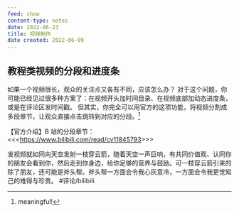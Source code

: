 ```yaml
---
feed: show
content-type: notes
date: 2022-06-23
title: 视频制作
date created: 2022-06-09
---
```


## 教程类视频的分段和进度条

如果一个视频很长，观众的关注点又各有不同，应该怎么办？ 对于这个问题，你可能已经见过很多种方案了：在视频开头加时间目录、在视频底部加动态进度条，或是在评论区发时间戳。 但其实，你完全可以用官方的这项功能，将视频分割成多段章节，让观众直接点击跳转到对应的分段。[^1]

【官方介绍】B 站的分段章节：<<<<https://www.bilibili.com/read/cv11845793>>>>

发视频就如同向天空发射一枝穿云箭，随着天空一声巨响，有共同价值观、认同你的朋友会看到你，然后走到你身边，给你足够的营养与鼓励。可一枝穿云箭引来的除了朋友，还可能是斧头帮。斧头帮一方面会令我心灰意冷，一方面会令我更觉知己的难得与珍贵。 #评论/bilibili

[^1]: meaningful!
